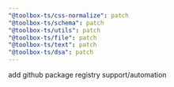 ```yaml
---
"@toolbox-ts/css-normalize": patch
"@toolbox-ts/schema": patch
"@toolbox-ts/utils": patch
"@toolbox-ts/file": patch
"@toolbox-ts/text": patch
"@toolbox-ts/dsa": patch
---
```


add github package registry support/automation
